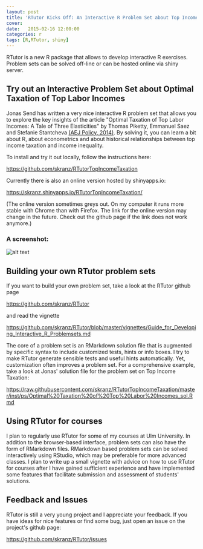 ```yaml
---
layout: post
title: 'RTutor Kicks Off: An Interactive R Problem Set about Top Income Taxation'
cover: 
date:   2015-02-16 12:00:00
categories: r
tags: [R,RTutor, shiny]
---
```


RTutor is a new R package that allows to develop interactive R exercises. Problem sets can be solved off-line or can be hosted online via shiny server.

## Try out an Interactive Problem Set about Optimal Taxation of Top Labor Incomes

Jonas Send has written a very nice interactive R problem set that allows you to explore the key insights of the article "Optimal Taxation of Top Labor Incomes: A Tale of Three Elasticities" by Thomas Piketty, Emmanuel Saez and Stefanie Stantcheva [(AEJ Policy, 2014)](https://www.aeaweb.org/articles.php?doi=10.1257/pol.6.1.230). By solving it, you can learn a bit about R, about econometrics and about historical relationships between top income taxation and income inequality.

To install and try it out locally, follow the instructions here:

https://github.com/skranz/RTutorTopIncomeTaxation

Currently there is also an online version hosted by shinyapps.io:

https://skranz.shinyapps.io/RTutorTopIncomeTaxation/

(The online version sometimes greys out. On my computer it runs more stable with Chrome than with Firefox. The link for the online version may change in the future. Check out the github page if the link does not work anymore.)

### A screenshot:

![alt text](http://skranz.github.io/images/RTutorTopIncomeTaxation.PNG)

## Building your own RTutor problem sets

If you want to build your own problem set, take a look at the RTutor github page

https://github.com/skranz/RTutor

and read the vignette

https://github.com/skranz/RTutor/blob/master/vignettes/Guide_for_Developing_Interactive_R_Problemsets.md

The core of a problem set is an RMarkdown solution file that is augmented by specific syntax to include customized tests, hints or info boxes. I try to make RTutor generate sensible tests and useful hints automatically. Yet, customization often improves a problem set. For a comprehensive example, take a look at Jonas' solution file for the problem set on Top Income Taxation:

https://raw.githubusercontent.com/skranz/RTutorTopIncomeTaxation/master/inst/ps/Optimal%20Taxation%20of%20Top%20Labor%20Incomes_sol.Rmd

## Using RTutor for courses

I plan to regularly use RTutor for some of my courses at Ulm University. In addition to the browser-based interface, problem sets can also have the form of RMarkdown files. RMarkdown based problem sets can be solved interactively using RStudio, which may be preferable for more advanced classes. I plan to write up a small vignette with advice on how to use RTutor for courses after I have gained sufficient experience and have implemented some features that facilitate submission and assessment of students' solutions.

## Feedback and Issues

RTutor is still a very young project and I appreciate your feedback. If you have ideas for nice features or find some bug, just open an issue on the project's github page:

https://github.com/skranz/RTutor/issues


